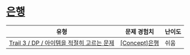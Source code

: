 # [은행](https://www.codetree.ai/trails/complete/curated-cards/intro-dp-modeling-bank)

|유형|문제 경험치|난이도|
|---|---|---|
|[Trail 3 / DP / 아이템을 적절히 고르는 문제](https://www.codetree.ai/trail-info/novice-high/)|[[Concept]은행](https://www.codetree.ai/trails/complete/curated-cards/intro-dp-modeling-bank/)|쉬움|

